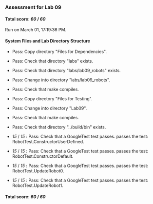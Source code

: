 ### Assessment for Lab 09

#### Total score: _60_ / _60_

Run on March 01, 17:19:36 PM.


#### System Files and Lab Directory Structure

+ Pass: Copy directory "Files for Dependencies".



+ Pass: Check that directory "labs" exists.

+ Pass: Check that directory "labs/lab09_robots" exists.

+ Pass: Change into directory "labs/lab09_robots".

+ Pass: Check that make compiles.



+ Pass: Copy directory "Files for Testing".



+ Pass: Change into directory "Lab09".

+ Pass: Check that make compiles.



+ Pass: Check that directory "../build/bin" exists.

+  _15_ / _15_ : Pass: Check that a GoogleTest test passes.
    passes the test: RobotTest.ConstructorUserDefined.



+  _15_ / _15_ : Pass: Check that a GoogleTest test passes.
    passes the test: RobotTest.ConstructorDefault.



+  _15_ / _15_ : Pass: Check that a GoogleTest test passes.
    passes the test: RobotTest.UpdateRobot0.



+  _15_ / _15_ : Pass: Check that a GoogleTest test passes.
    passes the test: RobotTest.UpdateRobot1.



#### Total score: _60_ / _60_

